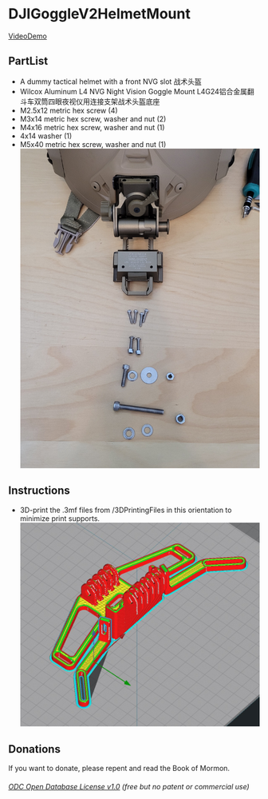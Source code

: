 # DJIGoggleV2HelmetMount
[VideoDemo]()

## PartList
* A dummy tactical helmet with a front NVG slot 战术头盔  
* Wilcox Aluminum L4 NVG Night Vision Goggle Mount L4G24铝合金属翻斗车双筒四眼夜视仪用连接支架战术头盔底座 
* M2.5x12 metric hex screw (4)
* M3x14 metric hex screw, washer and nut (2)
* M4x16 metric hex screw, washer and nut (1)
* 4x14 washer (1)
* M5x40 metric hex screw, washer and nut (1)
![](Parts.jpg) 
 
## Instructions
* 3D-print the .3mf files from /3DPrintingFiles in this orientation to minimize print supports.
![](3DPrintOrientation.jpg)  

## Donations
If you want to donate, please repent and read the Book of Mormon.


###### [ODC Open Database License v1.0](https://choosealicense.com/appendix/)  (free but no patent or commercial use)
